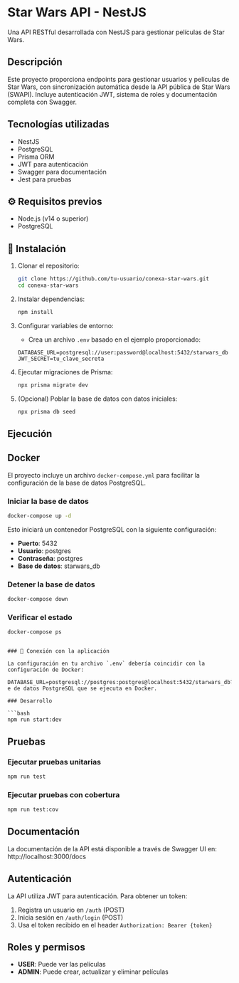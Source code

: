 # Star Wars API - NestJS

Una API RESTful desarrollada con NestJS para gestionar películas de Star Wars.

## Descripción

Este proyecto proporciona endpoints para gestionar usuarios y películas de Star Wars, con sincronización automática desde la API pública de Star Wars (SWAPI). Incluye autenticación JWT, sistema de roles y documentación completa con Swagger.

## Tecnologías utilizadas

- NestJS
- PostgreSQL
- Prisma ORM
- JWT para autenticación
- Swagger para documentación
- Jest para pruebas

## ⚙️ Requisitos previos

- Node.js (v14 o superior)
- PostgreSQL

## 🔧 Instalación

1. Clonar el repositorio:
   ```bash
   git clone https://github.com/tu-usuario/conexa-star-wars.git
   cd conexa-star-wars
   ```

2. Instalar dependencias:
   ```bash
   npm install
   ```

3. Configurar variables de entorno:
   - Crea un archivo `.env` basado en el ejemplo proporcionado:
   ```
   DATABASE_URL=postgresql://user:password@localhost:5432/starwars_db
   JWT_SECRET=tu_clave_secreta
   ```

4. Ejecutar migraciones de Prisma:
   ```bash
   npx prisma migrate dev
   ```

5. (Opcional) Poblar la base de datos con datos iniciales:
   ```bash
   npx prisma db seed
   ```

## Ejecución

## Docker

El proyecto incluye un archivo `docker-compose.yml` para facilitar la configuración de la base de datos PostgreSQL.

### Iniciar la base de datos

```bash
docker-compose up -d
```

Esto iniciará un contenedor PostgreSQL con la siguiente configuración:
- **Puerto**: 5432
- **Usuario**: postgres
- **Contraseña**: postgres
- **Base de datos**: starwars_db

### Detener la base de datos

```bash
docker-compose down
```

### Verificar el estado

```bash
docker-compose ps
```
```

### 🔗 Conexión con la aplicación

La configuración en tu archivo `.env` debería coincidir con la configuración de Docker:

DATABASE_URL=postgresql://postgres:postgres@localhost:5432/starwars_db?e de datos PostgreSQL que se ejecuta en Docker.

### Desarrollo

```bash
npm run start:dev
```

## Pruebas

### Ejecutar pruebas unitarias

```bash
npm run test
```

### Ejecutar pruebas con cobertura

```bash
npm run test:cov
```

## Documentación

La documentación de la API está disponible a través de Swagger UI en:
http://localhost:3000/docs


## Autenticación

La API utiliza JWT para autenticación. Para obtener un token:

1. Registra un usuario en `/auth` (POST)
2. Inicia sesión en `/auth/login` (POST)
3. Usa el token recibido en el header `Authorization: Bearer {token}`

## Roles y permisos

- **USER**: Puede ver las películas
- **ADMIN**: Puede crear, actualizar y eliminar películas
